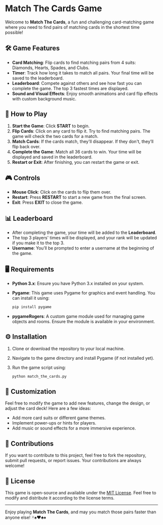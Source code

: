 # Match The Cards Game

Welcome to **Match The Cards**, a fun and challenging card-matching game where you need to find pairs of matching cards in the shortest time possible! 

## 🛠️ Game Features

- **Card Matching**: Flip cards to find matching pairs from 4 suits: Diamonds, Hearts, Spades, and Clubs.
- **Timer**: Track how long it takes to match all pairs. Your final time will be saved to the leaderboard.
- **Leaderboard**: Compete against others and see how fast you can complete the game. The top 3 fastest times are displayed.
- **Sound and Visual Effects**: Enjoy smooth animations and card flip effects with custom background music.

## 🚀 How to Play

1. **Start the Game**: Click **START** to begin.
2. **Flip Cards**: Click on any card to flip it. Try to find matching pairs. The game will check the two cards for a match.
3. **Match Cards**: If the cards match, they'll disappear. If they don't, they’ll flip back over.
4. **Complete the Game**: Match all 36 cards to win. Your time will be displayed and saved in the leaderboard.
5. **Restart or Exit**: After finishing, you can restart the game or exit.

## 🎮 Controls

- **Mouse Click**: Click on the cards to flip them over.
- **Restart**: Press **RESTART** to start a new game from the final screen.
- **Exit**: Press **EXIT** to close the game.

## 📊 Leaderboard

- After completing the game, your time will be added to the **Leaderboard**.
- The top 3 players' times will be displayed, and your rank will be updated if you make it to the top 3.
- **Username**: You’ll be prompted to enter a username at the beginning of the game.

## 🖥️ Requirements

- **Python 3.x**: Ensure you have Python 3.x installed on your system.
- **Pygame**: This game uses Pygame for graphics and event handling. You can install it using:

    ```bash
    pip install pygame
    ```

- **pygameRogers**: A custom game module used for managing game objects and rooms. Ensure the module is available in your environment.

## ⚙️ Installation

1. Clone or download the repository to your local machine.
2. Navigate to the game directory and install Pygame (if not installed yet).
3. Run the game script using:

    ```bash
    python match_the_cards.py
    ```

## 🔧 Customization

Feel free to modify the game to add new features, change the design, or adjust the card deck! Here are a few ideas:

- Add more card suits or different game themes.
- Implement power-ups or hints for players.
- Add music or sound effects for a more immersive experience.

## 🤝 Contributions

If you want to contribute to this project, feel free to fork the repository, submit pull requests, or report issues. Your contributions are always welcome!

## 📜 License

This game is open-source and available under the [MIT License](LICENSE). Feel free to modify and distribute it according to the license terms.

---

Enjoy playing **Match The Cards**, and may you match those pairs faster than anyone else! 🃏♠️♥️♣️♦️

